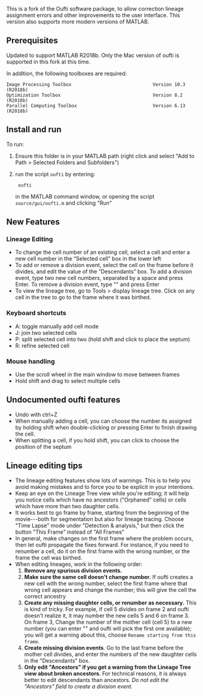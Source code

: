 This is a fork of the Oufti software package, to allow correction lineage assignment errors and other improvements to the user interface. This version also supports more modern versions of MATLAB. 


## Prerequisites

Updated to support MATLAB R2018b. Only the Mac version of oufti is supported in this fork at this time. 

In addition, the following toolboxes are required:

```
Image Processing Toolbox                              Version 10.3        (R2018b)
Optimization Toolbox                                  Version 8.2         (R2018b)
Parallel Computing Toolbox                            Version 6.13        (R2018b)
```


## Install and run

To run:

1. Ensure this folder is in your MATLAB path (right click and select "Add to Path > Selected Folders and Subfolders")
2. run the script `oufti` by entering:

        oufti

    in the MATLAB command window, or opening the script `source/gui/oufti.m` and clicking "Run"


## New Features

### Lineage Editing

- To change the cell number of an existing cell, select a cell and enter a new cell number in the “Selected cell” box in the lower left
- To add or remove a division event, select the cell on the frame before it divides, and edit the value of the “Descendants” box. To add a division event, type two new cell numbers, separated by a space and press Enter. To remove a division event, type "" and press Enter
- To view the lineage tree, go to Tools > display lineage tree. Click on any cell in the tree to go to the frame where it was birthed. 

### Keyboard shortcuts

+ A: toggle manually add cell mode
+ J: join two selected cells 
+ P: split selected cell into two (hold shift and click to place the septum)
+ R: refine selected cell

### Mouse handling
- Use the scroll wheel in the main window to move between frames
- Hold shift and drag to select multiple cells

## Undocumented oufti features

- Undo with ctrl+Z
- When manually adding a cell, you can choose the number its assigned by holding shift when double-clicking or pressing Enter to finish drawing the cell. 
- When splitting a cell, if you hold shift, you can click to choose the position of the septum

## Lineage editing tips

- The lineage editing features show lots of warnings. This is to help you avoid making mistakes and to force you to be explicit in your intentions. 
- Keep an eye on the Lineage Tree view while you're editing; it will help you notice cells which have no ancestors ("Orphaned" cells) or cells which have more than two daughter cells. 
- It works best to go frame by frame, starting from the beginning of the movie---both for segmentation but also for lineage tracing. Choose "Time Lapse" mode under "Detection & analysis," but then click the button "This Frame" instead of "All Frames"
- In general, make changes on the first frame where the problem occurs, then let oufti propagate the fixes forward. For instance, if you need to renumber a cell, do it on the first frame with the wrong number, or the frame the cell was birthed. 
- When editing lineages, work in the following order:
    1. **Remove any spurious division events.**
    2. **Make sure the same cell doesn't change number.** If oufti creates a new cell with the wrong number, select the first frame where that wrong cell appears and change the number; this will give the cell the correct ancestry
    3. **Create any missing daughter cells, or renumber as necessary.** This is kind of tricky. For example, if cell 5 divides on frame 2 and oufti doesn't realize it, it may number the new cells 5 and 6 on frame 3. On frame 3, Change the number of the mother cell (cell 5) to a new number (you can enter "" and oufti will pick the first one available); you will get a warning about this, choose `Rename starting from this frame`. 
    4. **Create missing division events**. Go to the last frame before the mother cell divides, and enter the numbers of the new daughter cells in the "Descendants" box. 
    5. **Only edit "Ancestors" if you get a warning from the Lineage Tree view about broken ancestors**. For technical reasons, it is always better to edit descendants than ancestors. _Do not edit the "Ancestors" field to create a division event._
